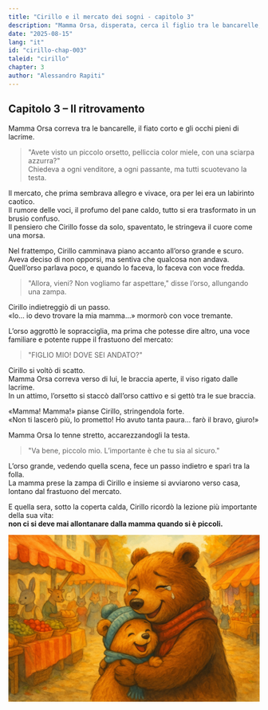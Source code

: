 ```yaml
---
title: "Cirillo e il mercato dei sogni - capitolo 3"
description: "Mamma Orsa, disperata, cerca il figlio tra le bancarelle; Cirillo resiste all’orso cattivo, finché la mamma lo ritrova, e lo stringe in un abbraccio pieno di sollievo e amore."
date: "2025-08-15"
lang: "it"
id: "cirillo-chap-003"
taleid: "cirillo"
chapter: 3
author: "Alessandro Rapiti"
---
```


## Capitolo 3 – Il ritrovamento

Mamma Orsa correva tra le bancarelle, il fiato corto e gli occhi pieni di lacrime.  
> "Avete visto un piccolo orsetto, pelliccia color miele, con una sciarpa azzurra?"  
Chiedeva a ogni venditore, a ogni passante, ma tutti scuotevano la testa.

Il mercato, che prima sembrava allegro e vivace, ora per lei era un labirinto caotico.  
Il rumore delle voci, il profumo del pane caldo, tutto si era trasformato in un brusio confuso.  
Il pensiero che Cirillo fosse da solo, spaventato, le stringeva il cuore come una morsa.

Nel frattempo, Cirillo camminava piano accanto all’orso grande e scuro.  
Aveva deciso di non opporsi, ma sentiva che qualcosa non andava.  
Quell’orso parlava poco, e quando lo faceva, lo faceva con voce fredda.

> "Allora, vieni? Non vogliamo far aspettare," disse l’orso, allungando una zampa.

Cirillo indietreggiò di un passo.  
«Io… io devo trovare la mia mamma…» mormorò con voce tremante.

L’orso aggrottò le sopracciglia, ma prima che potesse dire altro, una voce familiare e potente ruppe il frastuono del mercato:  
> "FIGLIO MIO! DOVE SEI ANDATO?"

Cirillo si voltò di scatto.  
Mamma Orsa correva verso di lui, le braccia aperte, il viso rigato dalle lacrime.  
In un attimo, l’orsetto si staccò dall’orso cattivo e si gettò tra le sue braccia.

«Mamma! Mamma!» pianse Cirillo, stringendola forte.  
«Non ti lascerò più, lo prometto! Ho avuto tanta paura… farò il bravo, giuro!»

Mamma Orsa lo tenne stretto, accarezzandogli la testa.  
> "Va bene, piccolo mio. L’importante è che tu sia al sicuro."

L’orso grande, vedendo quella scena, fece un passo indietro e sparì tra la folla.  
La mamma prese la zampa di Cirillo e insieme si avviarono verso casa, lontano dal frastuono del mercato.

E quella sera, sotto la coperta calda, Cirillo ricordò la lezione più importante della sua vita:  
**non ci si deve mai allontanare dalla mamma quando si è piccoli.**


![Cirillo](../../../assets/cirillo/cirillo_chap_003.png)